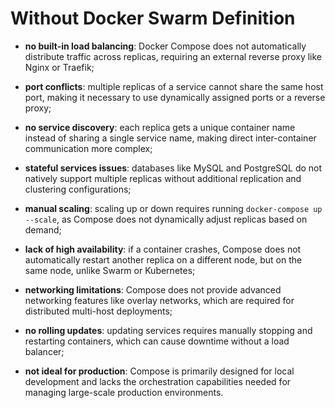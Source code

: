 # Without Docker Swarm Definition

- **no built-in load balancing**: Docker Compose does not automatically distribute traffic across replicas, requiring an external reverse proxy like Nginx or Traefik;
- **port conflicts**: multiple replicas of a service cannot share the same host port, making it necessary to use dynamically assigned ports or a reverse proxy;
- **no service discovery**: each replica gets a unique container name instead of sharing a single service name, making direct inter-container communication more complex;
 

- **stateful services issues**: databases like MySQL and PostgreSQL do not natively support multiple replicas without additional replication and clustering configurations;
- **manual scaling**: scaling up or down requires running `docker-compose up --scale`, as Compose does not dynamically adjust replicas based on demand;
- **lack of high availability**: if a container crashes, Compose does not automatically restart another replica on a different node, but on the same node, unlike Swarm or Kubernetes;
 

- **networking limitations**: Compose does not provide advanced networking features like overlay networks, which are required for distributed multi-host deployments;
- **no rolling updates**: updating services requires manually stopping and restarting containers, which can cause downtime without a load balancer;
- **not ideal for production**: Compose is primarily designed for local development and lacks the orchestration capabilities needed for managing large-scale production environments.